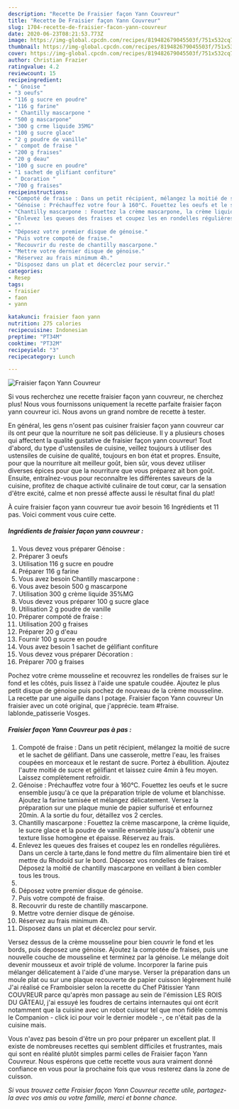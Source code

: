 ```yaml
---
description: "Recette De Fraisier façon Yann Couvreur"
title: "Recette De Fraisier façon Yann Couvreur"
slug: 1704-recette-de-fraisier-facon-yann-couvreur
date: 2020-06-23T08:21:53.773Z
image: https://img-global.cpcdn.com/recipes/819482679045503f/751x532cq70/fraisier-facon-yann-couvreur-photo-principale-de-la-recette.jpg
thumbnail: https://img-global.cpcdn.com/recipes/819482679045503f/751x532cq70/fraisier-facon-yann-couvreur-photo-principale-de-la-recette.jpg
cover: https://img-global.cpcdn.com/recipes/819482679045503f/751x532cq70/fraisier-facon-yann-couvreur-photo-principale-de-la-recette.jpg
author: Christian Frazier
ratingvalue: 4.2
reviewcount: 15
recipeingredient:
- " Gnoise "
- "3 oeufs"
- "116 g sucre en poudre"
- "116 g farine"
- " Chantilly mascarpone "
- "500 g mascarpone"
- "300 g crme liquide 35MG"
- "100 g sucre glace"
- "2 g poudre de vanille"
- " compot de fraise "
- "200 g fraises"
- "20 g deau"
- "100 g sucre en poudre"
- "1 sachet de glifiant confiture"
- " Dcoration "
- "700 g fraises"
recipeinstructions:
- "Compoté de fraise : Dans un petit récipient, mélangez la moitié de sucre et le sachet de gélifiant. Dans une casserole, mettre l&#39;eau, les fraises coupées en morceaux et le restant de sucre. Portez à ébullition. Ajoutez l&#39;autre moitié de sucre et gélifiant et laissez cuire 4min à feu moyen. Laissez complètement refroidir."
- "Génoise : Préchauffez votre four à 160°C. Fouettez les oeufs et le sucre ensemble jusqu&#39;à ce que la préparation triple de volume et blanchisse. Ajoutez la farine tamisée et mélangez délicatement. Versez la préparation sur une plaque munie de papier sulfurisé et enfournez 20min. A la sortie du four, détaillez vos 2 cercles."
- "Chantilly mascarpone : Fouettez la crème mascarpone, la crème liquide, le sucre glace et la poudre de vanille ensemble jusqu&#39;à obtenir une texture lisse homogène et épaisse. Réservez au frais."
- "Enlevez les queues des fraises et coupez les en rondelles régulières. Dans un cercle à tarte,dans le fond mettre du film alimentaire bien tiré et mettre du Rhodoïd sur le bord. Déposez vos rondelles de fraises. Déposez la moitié de chantilly mascarpone en veillant à bien combler tous les trous."
- ""
- "Déposez votre premier disque de génoise."
- "Puis votre compoté de fraise."
- "Recouvrir du reste de chantilly mascarpone."
- "Mettre votre dernier disque de génoise."
- "Réservez au frais minimum 4h."
- "Disposez dans un plat et décerclez pour servir."
categories:
- Resep
tags:
- fraisier
- faon
- yann

katakunci: fraisier faon yann 
nutrition: 275 calories
recipecuisine: Indonesian
preptime: "PT34M"
cooktime: "PT32M"
recipeyield: "3"
recipecategory: Lunch

---
```



![Fraisier façon Yann Couvreur](https://img-global.cpcdn.com/recipes/819482679045503f/751x532cq70/fraisier-facon-yann-couvreur-photo-principale-de-la-recette.jpg)

Si vous recherchez une recette fraisier façon yann couvreur, ne cherchez plus! Nous vous fournissons uniquement la recette parfaite fraisier façon yann couvreur ici. Nous avons un grand nombre de recette à tester.

En général, les gens n'osent pas cuisiner fraisier façon yann couvreur car ils ont peur que la nourriture ne soit pas délicieuse. Il y a plusieurs choses qui affectent la qualité gustative de fraisier façon yann couvreur! Tout d'abord, du type d'ustensiles de cuisine, veillez toujours à utiliser des ustensiles de cuisine de qualité, toujours en bon état et propres. Ensuite, pour que la nourriture ait meilleur goût, bien sûr, vous devez utiliser diverses épices pour que la nourriture que vous préparez ait bon goût. Ensuite, entraînez-vous pour reconnaître les différentes saveurs de la cuisine, profitez de chaque activité culinaire de tout cœur, car la sensation d'être excité, calme et non pressé affecte aussi le résultat final du plat!

<!--inarticleads1-->

À cuire fraisier façon yann couvreur tue avoir besoin 16 Ingrédients et 11 pas. Voici comment vous cuire cette.

##### Ingrédients de fraisier façon yann couvreur :

1. Vous devez vous préparer  Génoise :
1. Préparer 3 oeufs
1. Utilisation 116 g sucre en poudre
1. Préparer 116 g farine
1. Vous avez besoin  Chantilly mascarpone :
1. Vous avez besoin 500 g mascarpone
1. Utilisation 300 g crème liquide 35%MG
1. Vous devez vous préparer 100 g sucre glace
1. Utilisation 2 g poudre de vanille
1. Préparer  compoté de fraise :
1. Utilisation 200 g fraises
1. Préparer 20 g d&#39;eau
1. Fournir 100 g sucre en poudre
1. Vous avez besoin 1 sachet de gélifiant confiture
1. Vous devez vous préparer  Décoration :
1. Préparer 700 g fraises


Pochez votre crème mousseline et recouvrez les rondelles de fraises sur le fond et les côtés, puis lissez à l&#39;aide une spatule coudée. Ajoutez le plus petit disque de génoise puis pochez de nouveau de la crème mousseline. La recette par une aiguille dans l potage. Fraisier façon Yann couvreur Un fraisier avec un coté original, que j&#39;apprécie. team #fraise. lablonde_patisserie Vosges. 

<!--inarticleads2-->

##### Fraisier façon Yann Couvreur pas à pas :

1. Compoté de fraise : Dans un petit récipient, mélangez la moitié de sucre et le sachet de gélifiant. Dans une casserole, mettre l&#39;eau, les fraises coupées en morceaux et le restant de sucre. Portez à ébullition. Ajoutez l&#39;autre moitié de sucre et gélifiant et laissez cuire 4min à feu moyen. Laissez complètement refroidir.
1. Génoise : Préchauffez votre four à 160°C. Fouettez les oeufs et le sucre ensemble jusqu&#39;à ce que la préparation triple de volume et blanchisse. Ajoutez la farine tamisée et mélangez délicatement. Versez la préparation sur une plaque munie de papier sulfurisé et enfournez 20min. A la sortie du four, détaillez vos 2 cercles.
1. Chantilly mascarpone : Fouettez la crème mascarpone, la crème liquide, le sucre glace et la poudre de vanille ensemble jusqu&#39;à obtenir une texture lisse homogène et épaisse. Réservez au frais.
1. Enlevez les queues des fraises et coupez les en rondelles régulières. Dans un cercle à tarte,dans le fond mettre du film alimentaire bien tiré et mettre du Rhodoïd sur le bord. Déposez vos rondelles de fraises. Déposez la moitié de chantilly mascarpone en veillant à bien combler tous les trous.
1. 
1. Déposez votre premier disque de génoise.
1. Puis votre compoté de fraise.
1. Recouvrir du reste de chantilly mascarpone.
1. Mettre votre dernier disque de génoise.
1. Réservez au frais minimum 4h.
1. Disposez dans un plat et décerclez pour servir.


Versez dessus de la crème mousseline pour bien couvrir le fond et les bords, puis deposez une génoise. Ajoutez la compotée de fraises, puis une nouvelle couche de mousseline et terminez par la génoise. Le mélange doit devenir mousseux et avoir triplé de volume. Incorporer la farine puis mélanger délicatement à l&#39;aide d&#39;une maryse. Verser la préparation dans un moule plat ou sur une plaque recouverte de papier cuisson légèrement huilé J&#39;ai réalisé ce Framboisier selon la recette du Chef Pâtissier Yann COUVREUR parce qu&#39;après mon passage au sein de l&#39;émission LES ROIS DU GÂTEAU, j&#39;ai essuyé les foudres de certains internautes qui ont écrit notamment que la cuisine avec un robot cuiseur tel que mon fidèle commis le Companion - click ici pour voir le dernier modèle -, ce n&#39;était pas de la cuisine mais. 

<!--inarticleads1-->

<p>
Vous n'avez pas besoin d'être un pro pour préparer un excellent plat. Il existe de nombreuses recettes qui semblent difficiles et frustrantes, mais qui sont en réalité plutôt simples parmi celles de Fraisier façon Yann Couvreur. Nous espérons que cette recette vous aura vraiment donné confiance en vous pour la prochaine fois que vous resterez dans la zone de cuisson.
</p>

<p>
<i>Si vous trouvez cette Fraisier façon Yann Couvreur recette utile, partagez-la avec vos amis ou votre famille, merci et bonne chance.</i>
</p>
